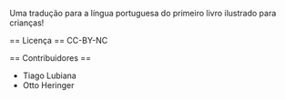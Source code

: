 Uma tradução para a língua portuguesa do primeiro livro ilustrado para crianças! 

== Licença ==
CC-BY-NC

== Contribuidores == 
* Tiago Lubiana
* Otto Heringer
